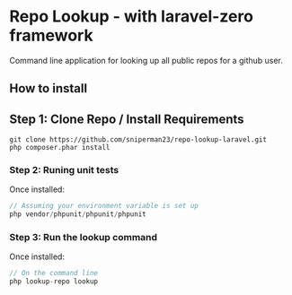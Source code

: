 # Repo Lookup - with laravel-zero framework

Command line application for looking up all public repos for a github user.

## How to install

## Step 1: Clone Repo / Install Requirements

```
git clone https://github.com/sniperman23/repo-lookup-laravel.git
php composer.phar install

```

### Step 2: Runing unit tests
Once installed:
```javascript
// Assuming your environment variable is set up
php vendor/phpunit/phpunit/phpunit

```

### Step 3: Run the lookup command
Once installed:
```javascript
// On the command line
php lookup-repo lookup

```




